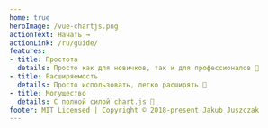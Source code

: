 ```yaml
---
home: true
heroImage: /vue-chartjs.png
actionText: Начать →
actionLink: /ru/guide/
features:
- title: Простота
  details: Просто как для новичков, так и для профессионалов 🙌
- title: Расширяемость
  details: Просто использовать, легко расширять 💪
- title: Могущество
  details: С полной силой chart.js 💯
footer: MIT Licensed | Copyright © 2018-present Jakub Juszczak
---
```

